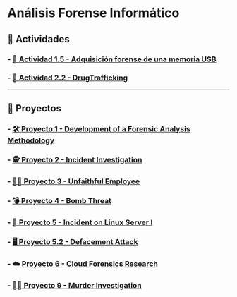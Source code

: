 # Análisis Forense Informático 

## 📝 Actividades

### - [📀 **Actividad 1.5** - Adquisición forense de una memoria USB](https://alvarocarofdez.github.io/A05-Analisis-Forense/)
### - [💊 **Actividad 2.2** - DrugTrafficking](https://alvarocarofdez.github.io/A2.2-DrugTrafficking/)

---

## 🚀 Proyectos

### - [🛠️ **Proyecto 1** - Development of a Forensic Analysis Methodology](https://github.com/AlvaroCaroFdez/Curso-de-Ciberseguridad-2024-2025/blob/main/Analisis%20Forense/Proyecto%201%20-%20Development%20of%20a%20Forensic%20Analysis%20Methodology/Metodolog%C3%ADa%20de%20an%C3%A1lisis.md)
### - [🕵️ **Proyecto 2** - Incident Investigation](https://alvarocarofdez.github.io/P02.1-Analisis-Forense)
### - [👨‍💼 **Proyecto 3** - Unfaithful Employee](https://github.com/AlvaroCaroFdez/Curso-de-Ciberseguridad-2024-2025/tree/main/Analisis%20Forense/Proyecto%203%20-%20Unfaithful%20Employee)
### - [💣 **Proyecto 4** - Bomb Threat](https://github.com/AlvaroCaroFdez/Curso-de-Ciberseguridad-2024-2025/tree/main/Analisis%20Forense/Proyecto%204%20-%20Bomb%20Threat)
### - [🐧 **Proyecto 5** - Incident on Linux Server I](https://github.com/AlvaroCaroFdez/Curso-de-Ciberseguridad-2024-2025/tree/main/Analisis%20Forense/Proyecto%205%20-%20Incident%20on%20Linux%20Server%20I)
### - [🖥️ **Proyecto 5.2** - Defacement Attack](https://github.com/AlvaroCaroFdez/Curso-de-Ciberseguridad-2024-2025/tree/main/Analisis%20Forense/Proyecto%205.2%20-%20Defacement%20Attack)
### - [☁️ **Proyecto 6** - Cloud Forensics Research](https://github.com/AlvaroCaroFdez/Curso-de-Ciberseguridad-2024-2025/tree/main/Analisis%20Forense/Proyecto%206%20-%20Cloud%20Forensics%20Research)
### - [🕵️‍♂️ **Proyecto 9** - Murder Investigation](https://github.com/AlvaroCaroFdez/Curso-de-Ciberseguridad-2024-2025/tree/main/Analisis%20Forense/Proyecto%209%20-%20Murder%20investigation)